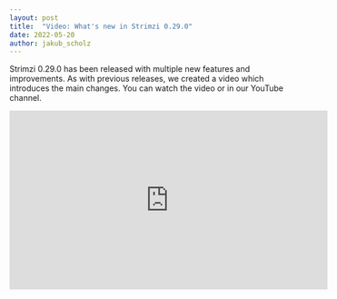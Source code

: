```yaml
---
layout: post
title:  "Video: What's new in Strimzi 0.29.0"
date: 2022-05-20
author: jakub_scholz
---
```


Strimzi 0.29.0 has been released with multiple new features and improvements.
As with previous releases, we created a video which introduces the main changes.
You can watch the video or in our YouTube channel.

<!--more-->

<iframe width="560" height="315" src="https://www.youtube.com/embed/lUsIoFTZr00" frameborder="0" allow="accelerometer; autoplay; encrypted-media; gyroscope; picture-in-picture" allowfullscreen></iframe>
